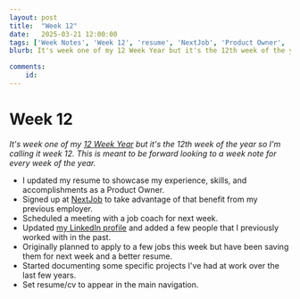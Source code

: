 ```yaml
---
layout: post
title:  "Week 12"
date:   2025-03-21 12:00:00
tags: ['Week Notes', 'Week 12', 'resume', 'NextJob', 'Product Owner', 'Job Search']
blurb: It's week one of my 12 Week Year but it's the 12th week of the year so I'm calling it week 12. This is meant to be forward looking to a week note for every week of the year.

comments:
    id: 
---
```


<!--more-->
# Week 12

_It's week one of my [12 Week Year] but it's the 12th week of the year so I'm calling it week 12. This is meant to be forward looking to a week note for every week of the year._

* I updated my resume to showcase my experience, skills, and accomplishments as a Product Owner.
* Signed up at [NextJob] to take advantage of that benefit from my previous employer.
* Scheduled a meeting with a job coach for next week.
* Updated [my LinkedIn profile] and added a few people that I previously worked with in the past.
* Originally planned to apply to a few jobs this week but have been saving them for next week and a better resume.
* Started documenting some specific projects I've had at work over the last few years.
* Set resume/cv to appear in the main navigation.


[12 Week Year]: https://12weekyear.com/
[NextJob]: https://www.nextjobtraining.com/
[my LinkedIn profile]: https://www.linkedin.com/in/cshimes